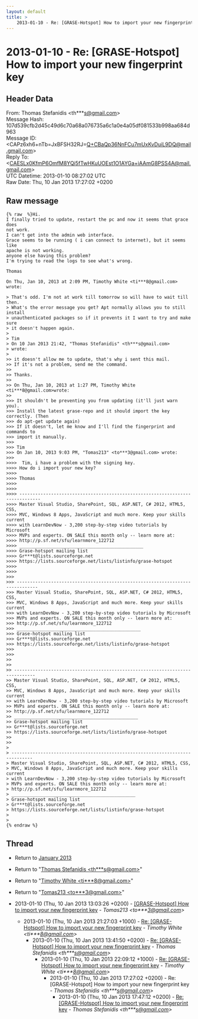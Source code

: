 ```yaml
---
layout: default
title: >
    2013-01-10 - Re: [GRASE-Hotspot] How to import your new fingerprint key
---
```


# 2013-01-10 - Re: [GRASE-Hotspot] How to import your new fingerprint key

## Header Data

From: Thomas Stefanidis \<th***s@gmail.com\><br>
Message Hash: 107d539cfb2d45c49d6c70a68a076735a6c1a0e4a05df081533b998aa684d963<br>
Message ID: \<CAPz6xh6+nTb=JxBFSH32RJ=Q+CBaQp36NnFCu7mUxKvDuiL9DQ@mail.gmail.com\><br>
Reply To: \<CAESLx0KfmP6OmfM8YQi5fTwHKuUOEst1O1AYGa+iAAmG8PSS4A@mail.gmail.com\><br>
UTC Datetime: 2013-01-10 08:27:02 UTC<br>
Raw Date: Thu, 10 Jan 2013 17:27:02 +0200<br>

## Raw message

```
{% raw  %}Hi.
I finally tried to update, restart the pc and now it seems that grace does
not work.
I can't get into the admin web interface.
Grace seems to be running ( i can connect to internet), but it seems like
apache is not working.
anyone else having this problem?
I'm trying to read the logs to see what's wrong.

Thomas

On Thu, Jan 10, 2013 at 2:09 PM, Timothy White <ti***8@gmail.com> wrote:

> That's odd. I'm not at work till tomorrow so will have to wait till then.
> What's the error message you get? Apt normally allows you to still install
> unauthenticated packages so if it prevents it I want to try and make sure
> it doesn't happen again.
>
> Tim
> On 10 Jan 2013 21:42, "Thomas Stefanidis" <th***s@gmail.com>
> wrote:
>
>> it doesn't allow me to update, that's why i sent this mail.
>> If it's not a problem, send me the command.
>>
>> Thanks.
>>
>> On Thu, Jan 10, 2013 at 1:27 PM, Timothy White <ti***8@gmail.com>wrote:
>>
>>> It shouldn't be preventing you from updating (it'll just warn you).
>>> Install the latest grase-repo and it should import the key correctly. (Then
>>> do apt-get update again)
>>> If it doesn't, let me know and I'll find the fingerprint and commands to
>>> import it manually.
>>>
>>> Tim
>>> On Jan 10, 2013 9:03 PM, "Tomas213" <to***3@gmail.com> wrote:
>>>
>>>>  Tim, i have a problem with the signing key.
>>>> How do i import your new key?
>>>>
>>>> Thomas
>>>>
>>>>
>>>> ------------------------------------------------------------------------------
>>>> Master Visual Studio, SharePoint, SQL, ASP.NET, C# 2012, HTML5, CSS,
>>>> MVC, Windows 8 Apps, JavaScript and much more. Keep your skills current
>>>> with LearnDevNow - 3,200 step-by-step video tutorials by Microsoft
>>>> MVPs and experts. ON SALE this month only -- learn more at:
>>>> http://p.sf.net/sfu/learnmore_122712
>>>> _______________________________________________
>>>> Grase-hotspot mailing list
>>>> Gr***t@lists.sourceforge.net
>>>> https://lists.sourceforge.net/lists/listinfo/grase-hotspot
>>>>
>>>>
>>>
>>> ------------------------------------------------------------------------------
>>> Master Visual Studio, SharePoint, SQL, ASP.NET, C# 2012, HTML5, CSS,
>>> MVC, Windows 8 Apps, JavaScript and much more. Keep your skills current
>>> with LearnDevNow - 3,200 step-by-step video tutorials by Microsoft
>>> MVPs and experts. ON SALE this month only -- learn more at:
>>> http://p.sf.net/sfu/learnmore_122712
>>> _______________________________________________
>>> Grase-hotspot mailing list
>>> Gr***t@lists.sourceforge.net
>>> https://lists.sourceforge.net/lists/listinfo/grase-hotspot
>>>
>>>
>>
>>
>> ------------------------------------------------------------------------------
>> Master Visual Studio, SharePoint, SQL, ASP.NET, C# 2012, HTML5, CSS,
>> MVC, Windows 8 Apps, JavaScript and much more. Keep your skills current
>> with LearnDevNow - 3,200 step-by-step video tutorials by Microsoft
>> MVPs and experts. ON SALE this month only -- learn more at:
>> http://p.sf.net/sfu/learnmore_122712
>> _______________________________________________
>> Grase-hotspot mailing list
>> Gr***t@lists.sourceforge.net
>> https://lists.sourceforge.net/lists/listinfo/grase-hotspot
>>
>>
>
> ------------------------------------------------------------------------------
> Master Visual Studio, SharePoint, SQL, ASP.NET, C# 2012, HTML5, CSS,
> MVC, Windows 8 Apps, JavaScript and much more. Keep your skills current
> with LearnDevNow - 3,200 step-by-step video tutorials by Microsoft
> MVPs and experts. ON SALE this month only -- learn more at:
> http://p.sf.net/sfu/learnmore_122712
> _______________________________________________
> Grase-hotspot mailing list
> Gr***t@lists.sourceforge.net
> https://lists.sourceforge.net/lists/listinfo/grase-hotspot
>
>
{% endraw %}
```

## Thread

+ Return to [January 2013](/archive/2013/01)

+ Return to "[Thomas Stefanidis <th***s<span>@</span>gmail.com>](/authors/th___s_at_gmail_com)"
+ Return to "[Timothy White <ti***8<span>@</span>gmail.com>](/authors/ti___8_at_gmail_com)"
+ Return to "[Tomas213 <to***3<span>@</span>gmail.com>](/authors/to___3_at_gmail_com)"

+ 2013-01-10 (Thu, 10 Jan 2013 13:03:26 +0200) - [[GRASE-Hotspot] How to import your new fingerprint key](/archive/2013/01/6a5e424edc54e1f11661426895f44a7544392512550fcf7ef8990ce8830ea34e) - _Tomas213 \<to***3@gmail.com\>_
  + 2013-01-10 (Thu, 10 Jan 2013 21:27:03 +1000) - [Re: [GRASE-Hotspot] How to import your new fingerprint key](/archive/2013/01/2d96164d22330323574c046cbad444c82464fa8c1c11fdef79c26d185c208b1e) - _Timothy White \<ti***8@gmail.com\>_
    + 2013-01-10 (Thu, 10 Jan 2013 13:41:50 +0200) - [Re: [GRASE-Hotspot] How to import your new fingerprint key](/archive/2013/01/7d6ede9f39d3df923bbce3a664dcf52a588773836fab5cf94337e2b1f7b0ce13) - _Thomas Stefanidis \<th***s@gmail.com\>_
      + 2013-01-10 (Thu, 10 Jan 2013 22:09:12 +1000) - [Re: [GRASE-Hotspot] How to import your new fingerprint key](/archive/2013/01/73d5a16af28ec1c44488a2e3014c374aa57415b4f447eaa1931cd3c9d4f23a20) - _Timothy White \<ti***8@gmail.com\>_
        + 2013-01-10 (Thu, 10 Jan 2013 17:27:02 +0200) - Re: [GRASE-Hotspot] How to import your new fingerprint key - _Thomas Stefanidis \<th***s@gmail.com\>_
          + 2013-01-10 (Thu, 10 Jan 2013 17:47:12 +0200) - [Re: [GRASE-Hotspot] How to import your new fingerprint key](/archive/2013/01/82bcdde67de730786b5d1ac6a15061d113bd558b9fd533553bd3b3bfa9723d4c) - _Thomas Stefanidis \<th***s@gmail.com\>_

